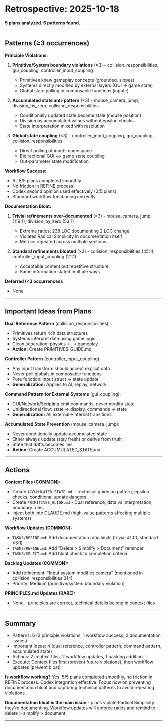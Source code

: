 # Retrospective: 2025-10-18

**5 plans analyzed. 6 patterns found.**

---

## Patterns (≥3 occurrences)

**Principle Violations:**
1. **Primitive/System boundary violations** (×3) - collision_responsibilities, gui_coupling, controller_input_coupling
   - Primitives knew gameplay concepts (grounded, slopes)
   - Systems directly modified by external layers (GUI → game state)
   - Global state polling in composable functions (input::)

2. **Accumulated state anti-pattern** (×3) - mouse_camera_jump, division_by_zero, collision_responsibilities
   - Conditionally updated state became stale (mouse position)
   - Division by accumulated values without epsilon checks
   - State interpretation mixed with resolution

3. **Global state coupling** (×3) - controller_input_coupling, gui_coupling, collision_responsibilities
   - Direct polling of input:: namespace
   - Bidirectional GUI ↔ game state coupling
   - Out-parameter state modification

**Workflow Success:**
- All 5/5 plans completed smoothly
- No friction in REFINE process
- Codex second opinion used effectively (2/5 plans)
- Standard workflow functioning correctly

**Documentation Bloat:**
1. **Trivial refinements over-documented** (×3) - mouse_camera_jump (119:1), division_by_zero (53:1)
   - Extreme ratios: 238 LOC documenting 2 LOC change
   - Violates Radical Simplicity in documentation itself
   - Metrics repeated across multiple sections

2. **Standard refinements bloated** (×2) - collision_responsibilities (45:1), controller_input_coupling (21:1)
   - Acceptable content but repetitive structure
   - Same information stated multiple ways

**Deferred (<3 occurrences):**
- None

---

## Important Ideas from Plans

**Dual Reference Pattern** (collision_responsibilities):
- Primitives return rich data structures
- Systems interpret data using game logic
- Clean separation: physics ← → gameplay
- **Action:** Create PRIMITIVES_GUIDE.md

**Controller Pattern** (controller_input_coupling):
- Any input transform should accept explicit data
- Never poll globals in composable functions
- Pure function: input struct → state update
- **Generalization:** Applies to AI, replay, network

**Command Pattern for External Systems** (gui_coupling):
- GUI/Network/Scripting emit commands, never modify state
- Unidirectional flow: state → display, commands → state
- **Generalization:** All external→internal transitions

**Accumulated State Prevention** (mouse_camera_jump):
- Never conditionally update accumulated state
- Either always update (stay fresh) or derive from truth
- State that drifts becomes lies
- **Action:** Create ACCUMULATED_STATE.md

---

## Actions

**Context Files (COMMON):**
- Create `ACCUMULATED_STATE.md` - Technical guide on pattern, epsilon checks, conditional update dangers
- Create `PRIMITIVES_GUIDE.md` - Dual reference, data vs interpretation, boundary rules
- Inject both into CLAUDE.md (high-value patterns affecting multiple systems)

**Workflow Updates (COMMON):**
- `TASKS/REFINE.md`: Add documentation ratio limits (trivial ≤10:1, standard ≤5:1)
- `TASKS/REFINE.md`: Add "Delete > Simplify > Document" reminder
- `TASKS/SELECT.md`: Add bloat check to completion criteria

**Backlog Updates (COMMON):**
- Add refinement: "Input system modifies camera" (mentioned in collision_responsibilities:314)
- Priority: Medium (primitive/system boundary violation)

**PRINCIPLES.md Updates (RARE):**
- None - principles are correct, technical details belong in context files

---

## Summary

- Patterns: 6 (3 principle violations, 1 workflow success, 2 documentation issues)
- Important Ideas: 4 (dual reference, controller pattern, command pattern, accumulated state)
- Actions: 2 context files, 2 workflow updates, 1 backlog addition
- Execute: Context files first (prevent future violations), then workflow updates (prevent bloat)

**Is workflow working?** Yes. 5/5 plans completed smoothly, no friction in REFINE process. Codex integration effective. Focus now on preventing documentation bloat and capturing technical patterns to avoid repeating violations.

**Documentation bloat is the main issue** - plans violate Radical Simplicity they're documenting. Workflow updates will enforce ratios and remind to delete > simplify > document.

---
